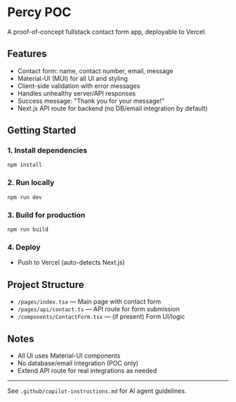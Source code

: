 # Percy POC

A proof-of-concept fullstack contact form app, deployable to Vercel.

## Features

- Contact form: name, contact number, email, message
- Material-UI (MUI) for all UI and styling
- Client-side validation with error messages
- Handles unhealthy server/API responses
- Success message: "Thank you for your message!"
- Next.js API route for backend (no DB/email integration by default)

## Getting Started

### 1. Install dependencies

```
npm install
```

### 2. Run locally

```
npm run dev
```

### 3. Build for production

```
npm run build
```

### 4. Deploy

- Push to Vercel (auto-detects Next.js)

## Project Structure

- `/pages/index.tsx` — Main page with contact form
- `/pages/api/contact.ts` — API route for form submission
- `/components/ContactForm.tsx` — (if present) Form UI/logic

## Notes

- All UI uses Material-UI components
- No database/email integration (POC only)
- Extend API route for real integrations as needed

---

See `.github/copilot-instructions.md` for AI agent guidelines.
